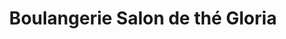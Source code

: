 ---
title: "Boulangerie Salon de thé Gloria"
url: /geneve/boulangerie-salon-de-the-gloria/
shop: Bäckerei
---